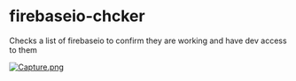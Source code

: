 # firebaseio-chcker

Checks a list of firebaseio to confirm they are working and have dev access to them


[![Capture.png](https://i.postimg.cc/Y0T4Wzzp/Capture.png)](https://postimg.cc/GTJh0YfN)
